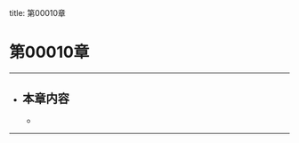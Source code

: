 title: 第00010章
# 第00010章
-------------------------------------------------
- 本章内容
    - 
    - 
-------------------------------------------------
